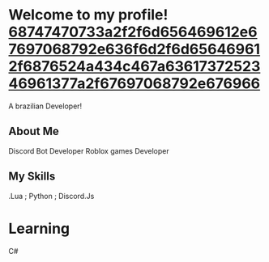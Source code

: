 # Welcome to my profile! [68747470733a2f2f6d656469612e67697068792e636f6d2f6d656469612f6876524a434c467a6361737252346961377a2f67697068792e676966](https://github.com/user-attachments/assets/bcc8ad3c-664a-4161-8514-9406e733c2b2)
A brazilian Developer! 

## About Me
Discord Bot Developer
Roblox games Developer

## My Skills

.Lua ; Python ; Discord.Js

# Learning
C#

